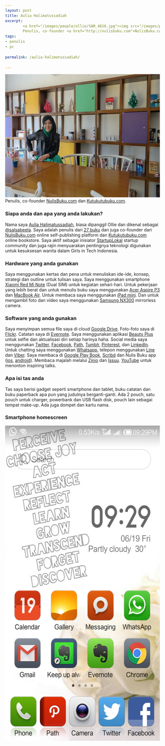 ```yaml
---
layout: post
title: Aulia Halimatussadiah
excerpt:
        <a href="/images/people/ollie/SAM_4816.jpg"><img src="/images/people/ollie/SAM_4816.jpg" alt="Aulia Halimatussadiah, Ollie" width="600" height="400" class="alignnone size-full wp-image-133" /></a>
        Penulis, co-founder <a href="http://nulisbuku.com">NulisBuku.com</a> dan <a href="http://Kutukutubuku.com">Kutukutubuku.com</a>.
tags:
- penulis
- pc

permalink: /aulia-halimatussadiah/

---
```


<a href="/images/people/ollie/SAM_4816.jpg"><img src="/images/people/ollie/SAM_4816.jpg" alt="Aulia Halimatussadiah, Ollie" width="600" height="400" class="alignnone size-full wp-image-133" /></a>
Penulis, co-founder <a href="http://nulisbuku.com">NulisBuku.com</a> dan <a href="http://Kutukutubuku.com">Kutukutubuku.com</a>.

<!--more-->

<h3>Siapa anda dan apa yang anda lakukan?</h3>

Nama saya <a href="http://www.salsabeela.com/">Aulia Halimatussadiah</a>, biasa dipanggil Ollie dan dikenal sebagai <a href="https://twitter.com/salsabeela">@salsabeela</a>. Saya adalah penulis dari <a href="http://www.salsabeela.com/my-books/">27 buku</a> dan juga co-founder dari <a href="http://nulisbuku.com">NulisBuku.com</a> online self-publishing platform dan <a href="http://Kutukutubuku.com">Kutukutubuku.com</a> online bookstore. Saya aktif sebagai inisiator <a href="http://startuplokal.org/">StartupLokal</a> startup community dan juga rajin menyuarakan pentingnya teknologi digunakan untuk kesuksesan wanita dalam Girls in Tech Indonesia.

<h3>Hardware yang anda gunakan</h3>

Saya menggunakan kertas dan pena untuk menuliskan ide-ide, konsep, strategi dan outline untuk tulisan saya. Saya menggunakan smartphone <a href="http://www.mi.com/id/note/">Xiaomi Red Mi Note</a> (Dual SIM) untuk kegiatan sehari-hari. Untuk pekerjaan yang lebih berat dan untuk menulis buku saya menggunakan <a href="http://www.techradar.com/reviews/pc-mac/laptops-portable-pcs/laptops-and-netbooks/acer-aspire-p3-1149127/review">Acer Aspire P3</a> dan <a href="http://www.apple.com/macbook-air/">MacBook Air</a>. Untuk membaca saya menggunakan <a href="https://www.apple.com/ipad-mini-3/">iPad mini</a>. Dan untuk mengambil foto dan video saya menggunakan <a href="http://www.samsung.com/us/nx300-series-dslr-interchangeable-lens-digital-cameras/#/sharper">Samsung NX300</a> mirrorless camera.

<h3>Software yang anda gunakan</h3>

Saya menyimpan semua file saya di cloud <a href="https://www.google.com/drive/">Google Drive</a>. Foto-foto saya di <a href="https://www.flickr.com/photos/salsabeela/">Flickr</a>. Catatan saya di <a href="https://evernote.com/">Evernote</a>. Saya menggunakan aplikasi <a href="http://www.beautyplus.com/EN/index.html">Beauty Plus</a> untuk selfie dan aktualisasi diri setiap harinya haha. Social media saya menggunakan <a href="https://twitter.com/">Twitter</a>, <a href="https://facebook.com/">Facebook</a>, <a href="https://path.com/">Path</a>, <a href="https://www.tumblr.com/">Tumblr</a>, <a href="https://www.pinterest.com/">Pinterest</a>, dan <a href="https://www.linkedin.com/">LinkedIn</a>. Untuk chatting saya menggunakan <a href="https://www.whatsapp.com/">Whatsapp</a>, telepon menggunakan <a href="http://line.me/en/">Line</a> dan <a href="https://www.viber.com/en/">Viber</a>. Saya membaca di <a href="https://play.google.com/store/books?hl=en">Google Play Book</a>, <a href="https://www.scribd.com/">Scribd</a> dan Nulis Buku app (<a href="https://itunes.apple.com/id/app/nulis-buku/id517936317?mt=8">ios</a>, <a href="https://play.google.com/store/apps/details?id=com.livi.nulisbuku">android</a>). Membaca majalah melalui <a href="http://zinio.com">Zinio</a> dan <a href="http://issuu.com/">Issuu</a>. <a href="https://youtube.com/">YouTube</a> untuk menonton inspiring talks.

<h3>Apa isi tas anda</h3>

Tas saya berisi gadget seperti smartphone dan tablet, buku catatan dan buku paperback apa pun yang judulnya berganti-ganti. Ada 2 pouch, satu pouch untuk charger, powerbank dan USB flash disk, pouch lain sebagai tempat make-up. Ada juga dompet dan kartu nama.

<h3>Smartphone homescreen</h3>

<a href="/images/people/ollie/Screenshot_2015-06-19-21-29-35.png"><img src="/images/people/ollie/Screenshot_2015-06-19-21-29-35-576x1024.png" alt="homescreen Ollie" width="576" height="1024" class="alignnone size-large wp-image-129" /></a>
